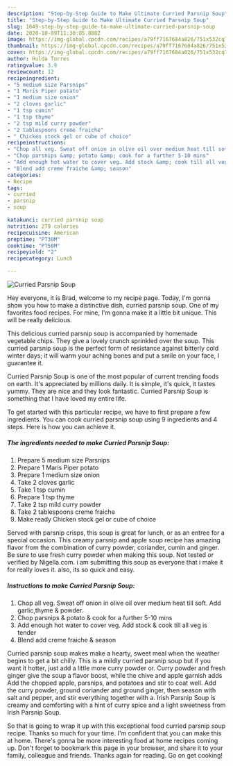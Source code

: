 ```yaml
---
description: "Step-by-Step Guide to Make Ultimate Curried Parsnip Soup"
title: "Step-by-Step Guide to Make Ultimate Curried Parsnip Soup"
slug: 1649-step-by-step-guide-to-make-ultimate-curried-parsnip-soup
date: 2020-10-09T11:30:05.888Z
image: https://img-global.cpcdn.com/recipes/a79ff7167684a826/751x532cq70/curried-parsnip-soup-recipe-main-photo.jpg
thumbnail: https://img-global.cpcdn.com/recipes/a79ff7167684a826/751x532cq70/curried-parsnip-soup-recipe-main-photo.jpg
cover: https://img-global.cpcdn.com/recipes/a79ff7167684a826/751x532cq70/curried-parsnip-soup-recipe-main-photo.jpg
author: Hulda Torres
ratingvalue: 3.9
reviewcount: 12
recipeingredient:
- "5 medium size Parsnips"
- "1 Maris Piper potato"
- "1 medium size onion"
- "2 cloves garlic"
- "1 tsp cumin"
- "1 tsp thyme"
- "2 tsp mild curry powder"
- "2 tablespoons creme fraiche"
- " Chicken stock gel or cube of choice"
recipeinstructions:
- "Chop all veg. Sweat off onion in olive oil over medium heat till soft. Add garlic,thyme &amp; powder."
- "Chop parsnips &amp; potato &amp; cook for a further 5-10 mins"
- "Add enough hot water to cover veg. Add stock &amp; cook till all veg is tender"
- "Blend add creme fraiche &amp; season"
categories:
- Recipe
tags:
- curried
- parsnip
- soup

katakunci: curried parsnip soup 
nutrition: 279 calories
recipecuisine: American
preptime: "PT30M"
cooktime: "PT50M"
recipeyield: "2"
recipecategory: Lunch

---
```



![Curried Parsnip Soup](https://img-global.cpcdn.com/recipes/a79ff7167684a826/751x532cq70/curried-parsnip-soup-recipe-main-photo.jpg)

Hey everyone, it is Brad, welcome to my recipe page. Today, I'm gonna show you how to make a distinctive dish, curried parsnip soup. One of my favorites food recipes. For mine, I'm gonna make it a little bit unique. This will be really delicious.

This delicious curried parsnip soup is accompanied by homemade vegetable chips. They give a lovely crunch sprinkled over the soup. This curried parsnip soup is the perfect form of resistance against bitterly cold winter days; it will warm your aching bones and put a smile on your face, I guarantee it.

Curried Parsnip Soup is one of the most popular of current trending foods on earth. It's appreciated by millions daily. It is simple, it's quick, it tastes yummy. They are nice and they look fantastic. Curried Parsnip Soup is something that I have loved my entire life.


To get started with this particular recipe, we have to first prepare a few ingredients. You can cook curried parsnip soup using 9 ingredients and 4 steps. Here is how you can achieve it.

<!--inarticleads1-->

##### The ingredients needed to make Curried Parsnip Soup:

1. Prepare 5 medium size Parsnips
1. Prepare 1 Maris Piper potato
1. Prepare 1 medium size onion
1. Take 2 cloves garlic
1. Take 1 tsp cumin
1. Prepare 1 tsp thyme
1. Take 2 tsp mild curry powder
1. Take 2 tablespoons creme fraiche
1. Make ready  Chicken stock gel or cube of choice


Served with parsnip crisps, this soup is great for lunch, or as an entree for a special occasion. This creamy parsnip and apple soup recipe has amazing flavor from the combination of curry powder, coriander, cumin and ginger. Be sure to use fresh curry powder when making this soup. Not tested or verified by Nigella.com. i am submitting this soup as everyone that i make it for really loves it. also, its so quick and easy. 

<!--inarticleads2-->

##### Instructions to make Curried Parsnip Soup:

1. Chop all veg. Sweat off onion in olive oil over medium heat till soft. Add garlic,thyme &amp; powder.
1. Chop parsnips &amp; potato &amp; cook for a further 5-10 mins
1. Add enough hot water to cover veg. Add stock &amp; cook till all veg is tender
1. Blend add creme fraiche &amp; season


Curried parsnip soup makes make a hearty, sweet meal when the weather begins to get a bit chilly. This is a mildly curried parsnip soup but if you want it hotter, just add a little more curry powder or. Curry powder and fresh ginger give the soup a flavor boost, while the chive and apple garnish adds Add the chopped apple, parsnips, and potatoes and stir to coat well. Add the curry powder, ground coriander and ground ginger, then season with salt and pepper, and stir everything together with a. Irish Parsnip Soup is creamy and comforting with a hint of curry spice and a light sweetness from Irish Parsnip Soup. 

So that is going to wrap it up with this exceptional food curried parsnip soup recipe. Thanks so much for your time. I'm confident that you can make this at home. There's gonna be more interesting food at home recipes coming up. Don't forget to bookmark this page in your browser, and share it to your family, colleague and friends. Thanks again for reading. Go on get cooking!
